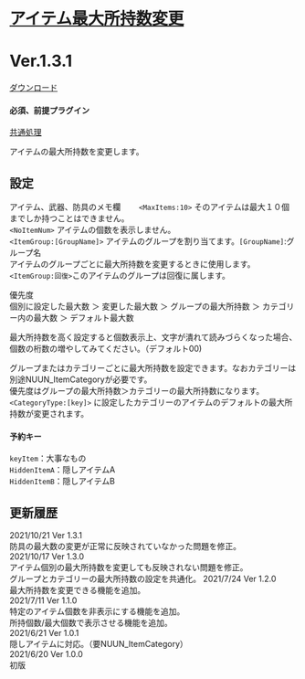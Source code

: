 # [アイテム最大所持数変更](https://raw.githubusercontent.com/nuun888/MZ/master/NUUN_MaxItem.js)
# Ver.1.3.1  
 [ダウンロード](https://raw.githubusercontent.com/nuun888/MZ/master/NUUN_MaxItem.js)  
 #### 必須、前提プラグイン
[共通処理](https://github.com/nuun888/MZ/blob/master/README/Base.md)  

アイテムの最大所持数を変更します。  

## 設定
アイテム、武器、防具のメモ欄　　
`<MaxItems:10>` そのアイテムは最大１０個までしか持つことはできません。  
`<NoItemNum>` アイテムの個数を表示しません。  
`<ItemGroup:[GroupName]>` アイテムのグループを割り当てます。`[GroupName]`:グループ名  
アイテムのグループごとに最大所持数を変更するときに使用します。  
`<ItemGroup:回復>`このアイテムのグループは回復に属します。  
  
優先度  
個別に設定した最大数 ＞ 変更した最大数 ＞ グループの最大所持数 ＞ カテゴリー内の最大数 ＞ デフォルト最大数  
  
最大所持数を高く設定すると個数表示上、文字が潰れて読みづらくなった場合、個数の桁数の増やしてみてください。（デフォルト00)  

グループまたはカテゴリーごとに最大所持数を設定できます。なおカテゴリーは別途NUUN_ItemCategoryが必要です。  
優先度はグループの最大所持数＞カテゴリーの最大所持数になります。  
`<CategoryType:[key]>` に設定したカテゴリーのアイテムのデフォルトの最大所持数が変更されます。  

#### 予約キー
`keyItem`：大事なもの  
`HiddenItemA`：隠しアイテムA  
`HiddenItemB`：隠しアイテムB  

## 更新履歴
2021/10/21 Ver 1.3.1  
防具の最大数の変更が正常に反映されていなかった問題を修正。  
2021/10/17 Ver 1.3.0  
アイテム個別の最大所持数を変更しても反映されない問題を修正。  
グループとカテゴリーの最大所持数の設定を共通化。 
2021/7/24 Ver 1.2.0  
最大所持数を変更できる機能を追加。  
2021/7/11 Ver 1.1.0  
特定のアイテム個数を非表示にする機能を追加。  
所持個数/最大個数で表示させる機能を追加。  
2021/6/21 Ver 1.0.1  
隠しアイテムに対応。（要NUUN_ItemCategory）  
2021/6/20 Ver 1.0.0  
初版  
